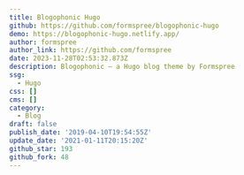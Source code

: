 ```yaml
---
title: Blogophonic Hugo
github: https://github.com/formspree/blogophonic-hugo
demo: https://blogophonic-hugo.netlify.app/
author: formspree
author_link: https://github.com/formspree
date: 2023-11-28T02:53:32.873Z
description: Blogophonic – a Hugo blog theme by Formspree
ssg:
  - Hugo
css: []
cms: []
category:
  - Blog
draft: false
publish_date: '2019-04-10T19:54:55Z'
update_date: '2021-01-11T20:15:20Z'
github_star: 193
github_fork: 48
---
```

